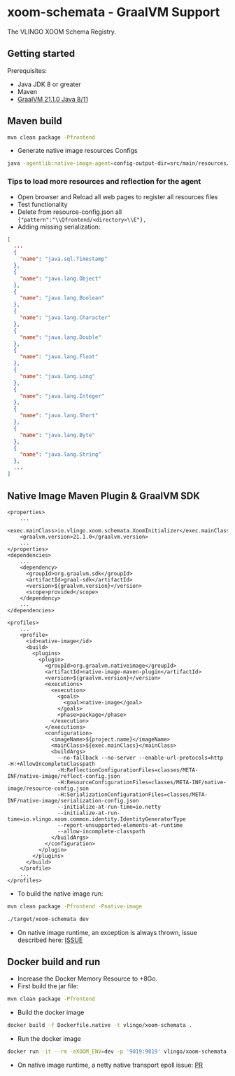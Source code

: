 # xoom-schemata - GraalVM Support

The VLINGO XOOM Schema Registry.

## Getting started

Prerequisites:
* Java JDK 8 or greater
* Maven
* [GraalVM 21.1.0 Java 8/11](https://www.graalvm.org/docs/getting-started/)

## Maven build
```bash
mvn clean package -Pfrontend
```
- Generate native image resources Configs
```bash
java -agentlib:native-image-agent=config-output-dir=src/main/resources/META-INF/native-image/io.vlingo.xoom/xoom-schemata -jar target/xoom-schemata-<version>-SNAPSHOT-jar-with-dependencies.jar dev
```
### Tips to load more resources and reflection for the agent
- Open browser and Reload all web pages to register all resources files
- Test functionality 
- Delete from resource-config.json all `{"pattern":"\\Qfrontend/<directory>\\E"},`
- Adding missing serialization:
```json
[
  ...
  {
    "name": "java.sql.Timestamp"
  },
  {
    "name": "java.lang.Object"
  },
  {
    "name": "java.lang.Boolean"
  },
  {
    "name": "java.lang.Character"
  },
  {
    "name": "java.lang.Double"
  },
  {
    "name": "java.lang.Float"
  },
  {
    "name": "java.lang.Long"
  },
  {
    "name": "java.lang.Integer"
  },
  {
    "name": "java.lang.Short"
  },
  {
    "name": "java.lang.Byte"
  },
  {
    "name": "java.lang.String"
  },
  ...
]
```

## Native Image Maven Plugin & GraalVM SDK
```
<properties>
    ...
    <exec.mainClass>io.vlingo.xoom.schemata.XoomInitializer</exec.mainClass>
    <graalvm.version>21.1.0</graalvm.version>
    ...
</properties>
<dependencies>
    ...
    <dependency>
      <groupId>org.graalvm.sdk</groupId>
      <artifactId>graal-sdk</artifactId>
      <version>${graalvm.version}</version>
      <scope>provided</scope>
    </dependency>
    ...
</dependencies>

```
```
<profiles>
    ...
    <profile>
      <id>native-image</id>
      <build>
        <plugins>
          <plugin>
            <groupId>org.graalvm.nativeimage</groupId>
            <artifactId>native-image-maven-plugin</artifactId>
            <version>${graalvm.version}</version>
            <executions>
              <execution>
                <goals>
                  <goal>native-image</goal>
                </goals>
                <phase>package</phase>
              </execution>
            </executions>
            <configuration>
              <imageName>${project.name}</imageName>
              <mainClass>${exec.mainClass}</mainClass>
              <buildArgs>
                --no-fallback --no-server --enable-url-protocols=http -H:+AllowIncompleteClasspath
                -H:ReflectionConfigurationFiles=classes/META-INF/native-image/reflect-config.json
                -H:ResourceConfigurationFiles=classes/META-INF/native-image/resource-config.json
                -H:SerializationConfigurationFiles=classes/META-INF/native-image/serialization-config.json
                --initialize-at-run-time=io.netty
                --initialize-at-run-time=io.vlingo.xoom.common.identity.IdentityGeneratorType
                --report-unsupported-elements-at-runtime
                --allow-incomplete-classpath
              </buildArgs>
            </configuration>
          </plugin>
        </plugins>
      </build>
    </profile>
    ...
</profiles>
```
- To build the native image run:
```bash
mvn clean package -Pfrontend -Pnative-image
```
```bash
./target/xoom-schemata dev
```
- On native image runtime, an exception is always thrown, issue described here: [ISSUE](https://github.com/RuedigerMoeller/fast-serialization/issues/313)

## Docker build and run
- Increase the Docker Memory Resource to +8Go.
- First build the jar file:
```bash
mvn clean package -Pfrontend
```
- Build the docker image
```bash
docker build -f Dockerfile.native -t vlingo/xoom-schemata .
```
- Run the docker image
```bash
docker run -it --rm -eXOOM_ENV=dev -p '9019:9019' vlingo/xoom-schemata
```
- On native image runtime, a netty native transport epoll issue: [PR](https://github.com/netty/netty/pull/11163)
